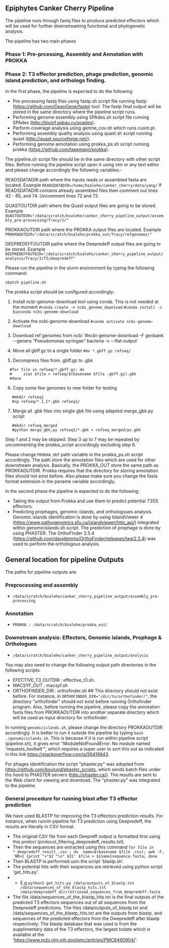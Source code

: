 ## Epiphytes Canker Cherry Pipeline

The pipeline runs through fastq files to produce predicted effectors which will be used for further downstreaming functional and phylogenetic analysis.

The pipeline has two main phases
### Phase 1: Pre-prcessing, Assembly and Annotation with PROKKA
### Phase 2: T3 effector prediction, phage prediction, genomic island prediction, and orthologs finding.

In the first phase, the pipeline is expected to do the following:
- Pre-processing fastq files using fastp.sh script file running fastp (https://github.com/OpenGene/fastp) tool. The fastp final output will be stored in the same directory where the pipeline script runs.
- Performing genome assembly using SPAdes.sh script file running SPAdes (http://bioinf.spbau.ru/spades).
- Perform coverage analysis using genme_cov.sh which runs cuont.pl.
- Performing assembly quality analysis using quast.sh script running quast (http://quast.sourceforge.net/).
- Performing genome annotation using prokka_ps.sh script running prokka (https://github.com/tseemann/prokka).

The pipeline.sh script file should be in the same directory with other script files.
Before running the pipeline script open it using vim or any text editor and please change accordingly the following variables:-

READSDATADIR path where the inputs  reads or assambled fasta are located.
Example `READSDATADIR=/home/bsalehe/canker_cherry/data/yang/`
If READSDATADIR contains already assembled files then comment out lines 42 - 65, and 74. Uncomment lines 72 and 73.

QUASTOUTDIR path where the Quast output files are going to be stored.
Example `QUASTOUTDIR="/data/scratch/bsalehe/canker_cherry_pipeline_output/assembly_pre-processing/Tracy/1/"`

PROKKAOUTDIR path where the PROKKA output files are located.
Example `PROKKAOUTDIR="/data/scratch/bsalehe/prokka_out/Tracy/refgenomes/"`

DEEPREDEFFOUTDIR pathe where the Deepredeff output files are going to be stored.
Example `DEEPREDEFFOUTDIR="/data/scratch/bsalehe/canker_cherry_pipeline_output/analysis/Tracy/1/T3/deepredeff"`

Please run the pipeline in the slurm environment by typing the following command:
```
sbatch pipeline.sh
```

The prokka script should be conifgured accordingly:

1. Install ncbi-genome-download tool using conda. This is not needed at the moment
`#conda create -n ncbi_genome_download`
`#conda install -c bioconda ncbi-genome-download`

2. Activate the ncbi-genome-download
`#conda activate ncbi-genome-download`

3. Download ref genomes from ncbi
'#ncbi-genome-download -F genbank --genera "Pseudomonas syringae" bacteria -v --flat-output`

4. Move all gbff.gz to a single folder
`#mv *.gbff.gz refseq/`

5. Decompress files from .gbff.gz to .gbk
```
  #for file in refseq/*.gbff.gz; do
  #     zcat $file > refseq/$(basename $file .gbff.gz).gbk
  #done
```

6. Copy some few genomes to new folder for testing
```
   #mkdir refseq1
   #cp refseq/*.1_C*.gbk refseq1/
```

7. Merge all .gbk files into single gbk file using adapted merge_gbk.py script
```
   #mkdir refseq_merged
   #python merge_gbk.py refseq1/*.gbk > refseq_merged/ps.gbk
```
Step 1 and 2 may be skipped. Step 3 up to 7 may be repeated by uncommenting the prokka_script accordingly excluding step 6.

Please change `PROKKA_OUT` path variable in the prokka_ps.sh script accordingly. The path store the annotation files which are used for other downstream analysis. Basically, the PROKKA_OUT store the same path as PROKKAOUTDIR. Prokka requires that the directory for storing annotation files should not exist before. Also please make sure you change the fasta format extension in the psname variable accordingly.

In the second phase the pipeline is expected to do the following:
- Taking the output from Prokka and use them to predict potential T3SS effectors. 
- Predicting prophages, genomic islands, and orthologoues analysis. Genomic islands identification is done by using IslandViewer 4 (https://www.pathogenomics.sfu.ca/islandviewer/http_api/) integrated within genomicislands.sh script. The prediction of prophage is done by using PHASTER.
The OrthoFinder 2.5.4 (https://github.com/davidemms/OrthoFinder/releases/tag/2.5.4) was used to perform the orthologous analysis.

## General location for pipeline Outputs
The paths for pipeline outputs are:

### Preprocessing and assembly 
- `/data/scratch/bsalehe/canker_cherry_pipeline_output/assembly_pre-processing`

### Annotation
- `PROKKA : /data/scratch/bsalehe/prokka_out/`

### Downstream analysis: Effectors, Genomic islands, Prophage & Orthologues
- `/data/scratch/bsalehe/canker_cherry_pipeline_output/analysis`

You may also need to change the following output path directories in the following scripts:
- EFECTIVE_T3_OUTDIR : effective_t3.sh.
- MACSYF_OUT : macsyf.sh
- ORTHOFINDER_DIR : orthofinder.sh ## This directory should not exist before.
For instance, in `ORTHOFINDER_DIR="/dir/to/orthofinder/"`, the directory "orthofinder" should not exist before running Orthofinder program. Also, before running the pipeline,  please copy the annotation fasta files from PROKKAOUTDIR into another separate directory which will be used as input directory for orthofinder.

In running `genomicislands.sh`, please change the directory PROKKAOUTDIR accordingly. It is better to run it outside the pipeline by typing `bash ./genomicislands.sh`. This is because if it is run within pipeline script (pipeline.sh), it gives error "ModuleNotFoundError: No module named 'requests_toolbelt'", which requires a super user to sort this out as indicated in this link https://stackoverflow.com/a/56416843.

For phages identification the script "phaster.py" was adopted from https://github.com/boulund/phaster_scripts, which sends batch files under ths hood to PHASTER servers (http://phaster.ca/). The results are sent to the Web client for viewing and download. The "phaster.py" was integrated to the pipeline.

### General procedure for running blast after T3 effector prediction
We have used BLASTP for improving the T3 effectors prediction results. For instance, when runnin pipeline for T3 prediction using Deepredeff, the results are literally in CSV format. 
- The original CSV file from each Deepreff output is formatted first using this protocl (protocol_filtering_deepredeff_results.txt).
- Then the sequences are extracted using this command `for file in *_deepredeff_result_.csv ; do  name=$(basename $file .csv); awk -F, 'NR>1 {print ">"$2 "\n" $3}' $file > ${name}sequence.fasta; done`
- Then BLASTP is performed usin the script 'blastp.sh'.
- The potential hits with their sequences are retrieved using python script 'get_hits.py'.
- - E.g `python3 get_hits.py /data/outputs_of_blastp.txt /data/sequences_of_the_blastp_hits.txt /data/deepredeff_dir/retrieved_sequences_from_deepredeff.fasta`
- The file /data/sequences_of_the_blastp_hits.txt is the final outputs of the predicted T3 effectors sequences out of all sequences from the Deepredeff predictions. The files /data/outputs_of_blastp.txt and /data/sequences_of_the_blastp_hits.txt are the outputs from blastp, and sequences of the predicted effectors from the Dwepredeff after blastp respectively.
The blastp database that was used is from the supplimentary data of the T3 effectors, the largest todate which is available at the 'https://www.ncbi.nlm.nih.gov/pmc/articles/PMC6460904/'.

